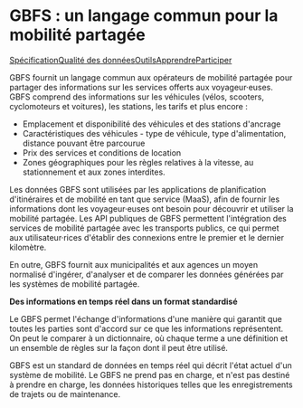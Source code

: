 # GBFS : un langage commun pour la mobilité partagée

<div class="landing-page">
   <a class="button" href="specification">Spécification</a><a class="button" href="data-quality">Qualité des données</a><a class="button" href="toolbox">Outils</a><a class="button" href="learn">Apprendre</a><a class="button" href="participate">Participer</a></div>

GBFS fournit un langage commun aux opérateurs de mobilité partagée pour partager des informations sur les services offerts aux voyageur·euses. GBFS comprend des informations sur les véhicules (vélos, scooters, cyclomoteurs et voitures), les stations, les tarifs et plus encore :

- Emplacement et disponibilité des véhicules et des stations d'ancrage
- Caractéristiques des véhicules - type de véhicule, type d'alimentation, distance pouvant être parcourue
- Prix des services et conditions de location
- Zones géographiques pour les règles relatives à la vitesse, au stationnement et aux zones interdites.

Les données GBFS sont utilisées par les applications de planification d'itinéraires et de mobilité en tant que service (MaaS), afin de fournir les informations dont les voyageur·euses ont besoin pour découvrir et utiliser la mobilité partagée. Les API publiques de GBFS permettent l'intégration des services de mobilité partagée avec les transports publics, ce qui permet aux utilisateur·rices d'établir des connexions entre le premier et le dernier kilomètre.

En outre, GBFS fournit aux municipalités et aux agences un moyen normalisé d'ingérer, d'analyser et de comparer les données générées par les systèmes de mobilité partagée.

**Des informations en temps réel dans un format standardisé**

Le GBFS permet l'échange d'informations d'une manière qui garantit que toutes les parties sont d'accord sur ce que les informations représentent. On peut le comparer à un dictionnaire, où chaque terme a une définition et un ensemble de règles sur la façon dont il peut être utilisé.

GBFS est un standard de données en temps réel qui décrit l'état actuel d'un système de mobilité. Le GBFS ne prend pas en charge, et n'est pas destiné à prendre en charge, les données historiques telles que les enregistrements de trajets ou de maintenance.
